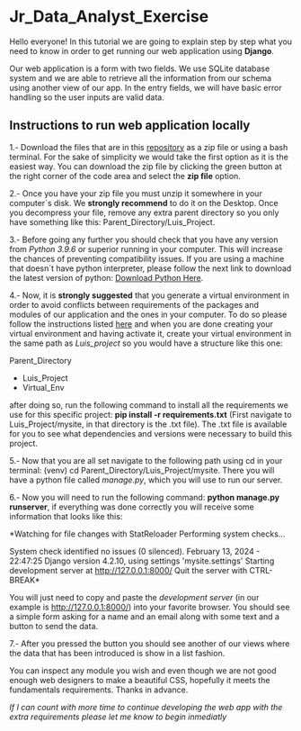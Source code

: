 # Jr_Data_Analyst_Exercise

Hello everyone! In this tutorial we are going to explain step by step what you need to know in order to get running our web application
using **Django**.

Our web application is a form with two fields. We use SQLite database system and we are able to retrieve all the information from our schema
using another view of our app. In the entry fields, we will have basic error handling so the user inputs are valid data.

## Instructions to run web application locally

1.- Download the files that are in this [repository](https://github.com/HenryTorres110/Jr_Data_Analyst_Ex) as a zip file or using a bash terminal. 
For the sake of simplicity we would take the first option as it is the easiest way. You can download the zip file by clicking the green button at the right corner of the code area and select
the **zip file** option.

2.- Once you have your zip file you must unzip it somewhere in your computer´s disk. We **strongly recommend** to do it on the Desktop. Once you decompress your
file, remove any extra parent directory so you only have something like this: Parent_Directory/Luis_Project.

3.- Before going any further you should check that you have any version from *Python 3.9.6* or superior running in your computer. This will increase the chances of preventing
compatibility issues. If you are using a machine that doesn´t have python interpreter, please follow the next link to download the latest version of python: [Download Python Here](https://www.python.org/downloads/).

4.- Now, it is **strongly suggested** that you generate a virtual environment in order to avoid conflicts between requirements of the packages and modules of our application and the ones in your computer. 
To do so please follow the instructions listed [here](https://docs.python.org/3/tutorial/venv.html) and when you are done creating your virtual environment and having activate it, create your virtual environment in the same path as *Luis_project* so you would have a structure like this one: 

Parent_Directory
- Luis_Project
- Virtual_Env

after doing so, run the following command to install all the requirements we use for this specific project: **pip install -r requirements.txt** (First navigate to Luis_Project/mysite, in that directory is the .txt file). The .txt file is available for you to see what dependencies and versions were necessary to build this project. 

5.- Now that you are all set navigate to the following path using cd in your terminal: (venv) cd Parent_Directory/Luis_Project/mysite. There you will have a python file called *manage.py*, which you will use to run our server. 

6.- Now you will need to run the following command: **python manage.py runserver**, if everything was done correctly you will receive some information that looks like this:

*Watching for file changes with StatReloader
Performing system checks...

System check identified no issues (0 silenced).
February 13, 2024 - 22:47:25
Django version 4.2.10, using settings 'mysite.settings'
Starting development server at http://127.0.0.1:8000/
Quit the server with CTRL-BREAK*

You will just need to copy and paste the *development server* (in our example is http://127.0.0.1:8000/) into your favorite browser. You should see a simple form asking for a name and an email along with some text and a button to send the data. 

7.- After you pressed the button you should see another of our views where the data that has been introduced is show in a list fashion. 

You can inspect any module you wish and even though we are not good enough web designers to make a beautiful CSS, hopefully it meets the fundamentals requirements. Thanks in advance.

*If I can count with more time to continue developing the web app with the extra requirements please let me know to begin inmediatly*
